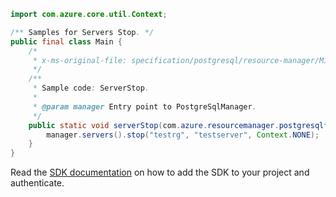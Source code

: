 ```java
import com.azure.core.util.Context;

/** Samples for Servers Stop. */
public final class Main {
    /*
     * x-ms-original-file: specification/postgresql/resource-manager/Microsoft.DBforPostgreSQL/stable/2021-06-01/examples/ServerStop.json
     */
    /**
     * Sample code: ServerStop.
     *
     * @param manager Entry point to PostgreSqlManager.
     */
    public static void serverStop(com.azure.resourcemanager.postgresqlflexibleserver.PostgreSqlManager manager) {
        manager.servers().stop("testrg", "testserver", Context.NONE);
    }
}
```

Read the [SDK documentation](https://github.com/Azure/azure-sdk-for-java/blob/azure-resourcemanager-postgresqlflexibleserver_1.0.0-beta.4/sdk/postgresqlflexibleserver/azure-resourcemanager-postgresqlflexibleserver/README.md) on how to add the SDK to your project and authenticate.
